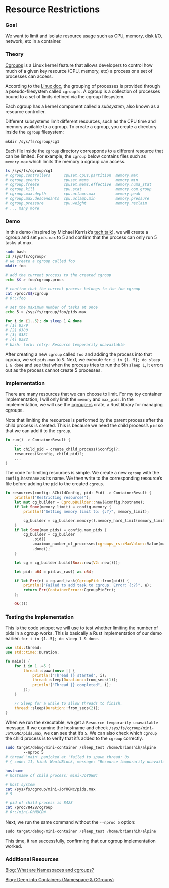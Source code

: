 # Resource Restrictions

### Goal

We want to limit and isolate resource usage such as CPU, memory, disk I/O, network, etc in a container.

### Theory

[Cgroups](https://man7.org/linux/man-pages/man7/cgroups.7.html) is a Linux kernel feature that allows developers to control how much of a given key resource (CPU, memory, etc) a process or a set of processes can access.

According to the [Linux doc](https://man7.org/linux/man-pages/man7/cgroups.7.html), the grouping of processes is provided through a pseudo-filesystem called `cgroupfs`. A cgroup is a collection of processes bound to a set of limits defined via the cgroup filesystem.

Each cgroup has a kernel component called a *subsystem*, also known as a resource controller.

Different subsystems limit different resources, such as the CPU time and memory available to a cgroup. To create a cgroup, you create a directory inside the `cgroup` filesystem:

```
mkdir /sys/fs/cgroup/cg1
```

Each file inside the `cgroup` directory corresponds to a different resource that can be limited. For example, the `cgroup` below contains files such as `memory.max` which limits the memory a cgroup can access.

```bash
ls /sys/fs/cgroup/cg1
# cgroup.controllers      cpuset.cpus.partition  memory.max
# cgroup.events           cpuset.mems            memory.min
# cgroup.freeze           cpuset.mems.effective  memory.numa_stat
# cgroup.kill             cpu.stat               memory.oom.group
# cgroup.max.depth        cpu.uclamp.max         memory.peak
# cgroup.max.descendants  cpu.uclamp.min         memory.pressure
# cgroup.pressure         cpu.weight             memory.reclaim
# ... many more
```

### Demo

In this demo (inspired by Michael Kerrisk’s [tech talk](https://man7.org/conf/ndctechtown2021/cgroups-v2-part-1-intro-NDC-TechTown-2021-Kerrisk.pdf)), we will create a cgroup and set `pids.max` to 5 and confirm that the process can only run 5 tasks at max.

```bash
sudo bash
cd /sys/fs/cgroup/
# we create a cgroup called foo
mkdir foo

# add the current process to the created cgroup
echo $$ > foo/cgroup.procs

# confirm that the current process belongs to the foo cgroup
cat /proc/$$/cgroup
# 0::/foo

# set the maximum number of tasks at once
echo 5 > /sys/fs/cgroup/foo/pids.max

for i in {1..5}; do sleep 1 & done
# [1] 8379
# [2] 8380
# [3] 8381
# [4] 8382
# bash: fork: retry: Resource temporarily unavailable
```

After creating a new `cgroup` called `foo` and adding the process into that cgroup, we set `pids.max` to `5`. Next, we execute `for i in {1..5}; do sleep 1 & done` and see that when the process tries to run the 5th `sleep 1`, it errors out as the process cannot create 5 processes.

### Implementation

There are many resources that we can choose to limit. For my toy container implementation, I will only limit the `memory` and `max_pids`. In the implementation, we will use the [cgroup-rs](https://crates.io/crates/cgroups-rs) crate, a Rust library for managing cgroups.

Note that limiting the resources is performed by the parent process after the child process is created. This is because we need the child process’s `pid` so that we can add it to the `cgroup`.

```rust
fn run() -> ContainerResult {
    ...
    let child_pid = create_child_process(&config)?;
    resources(&config, child_pid)?;
    ...
}
```

The code for limiting resources is simple. We create a new `cgroup` with the `config.hostname` as its name. We then write to the corresponding resource’s file before adding the `pid` to the created `cgroup`.

```rust
fn resources(config: &ChildConfig, pid: Pid) -> ContainerResult {
    println!("Restricting resource!");
    let mut cg_builder = CgroupBuilder::new(&config.hostname);
    if let Some(memory_limit) = config.memory {
        println!("Setting memory limit to: {:?}", memory_limit);

        cg_builder = cg_builder.memory().memory_hard_limit(memory_limit).done();
    }
    if let Some(max_pids) = config.max_pids {
        cg_builder = cg_builder
            .pid()
            .maximum_number_of_processes(cgroups_rs::MaxValue::Value(max_pids))
            .done();
    }

    let cg = cg_builder.build(Box::new(V2::new()));

    let pid: u64 = pid.as_raw() as u64;

    if let Err(e) = cg.add_task(CgroupPid::from(pid)) {
        println!("Failed to add task to cgroup. Error: {:?}", e);
        return Err(ContainerError::CgroupPidErr);
    };

    Ok(())
```

### Testing the Implementation

This is the code snippet we will use to test whether limiting the number of pids in a cgroup works. This is basically a Rust implementation of our demo earlier: `for i in {1..5}; do sleep 1 & done`.

```rust
use std::thread;
use std::time::Duration;

fn main() {
    for i in 1..=5 {
        thread::spawn(move || {
            println!("Thread {} started", i);
            thread::sleep(Duration::from_secs(1));
            println!("Thread {} completed", i);
        });
    }

    // Sleep for a while to allow threads to finish.
    thread::sleep(Duration::from_secs(2));
}
```

When we run the executable, we get a `Resource temporarily unavailable` message. If we examine the hostname and check `/sys/fs/cgroup/mini-JoYUGNc/pids.max`, we can see that it’s `5`. We can also check which `cgroup` the child process is to verify that it’s added to the `cgroup` correctly.

```bash
sudo target/debug/mini-container /sleep_test /home/brianshih/alpine 
		--nproc 5
# thread 'main' panicked at 'failed to spawn thread: Os 
# { code: 11, kind: WouldBlock, message: "Resource temporarily unavailable" }

hostname
# hostname of child process: mini-JoYUGNc

# host system
cat /sys/fs/cgroup/mini-JoYUGNc/pids.max
# 5

# pid of child process is 8428
cat /proc/8428/cgroup
# 0::/mini-OhMDCDW
```

Next, we run the same command without the `--nproc 5` option:

```rust
sudo target/debug/mini-container /sleep_test /home/brianshih/alpine 
```

This time, it ran successfully, confirming that our cgroup implementation worked.

### Additional Resources

[Blog: What are Namespaces and cgroups?](https://www.nginx.com/blog/what-are-namespaces-cgroups-how-do-they-work/)

[Blog: Deep into Containers (Namespace & CGroups)](https://faun.pub/kubernetes-story-linux-namespaces-and-cgroups-what-are-containers-made-from-d544ac9bd622)
